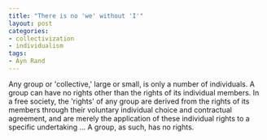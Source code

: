 ```yaml
---
title: "There is no 'we' without 'I'"
layout: post
categories:
- collectivization
- individualism
tags:
- Ayn Rand
---
```


Any group or 'collective,' large or small, is only a number of individuals. A group can have no rights other than the rights of its individual members. In a free society, the 'rights' of any group are derived from the rights of its members through their voluntary individual choice and contractual agreement, and are merely the application of these individual rights to a specific undertaking ... A group, as such, has no rights.